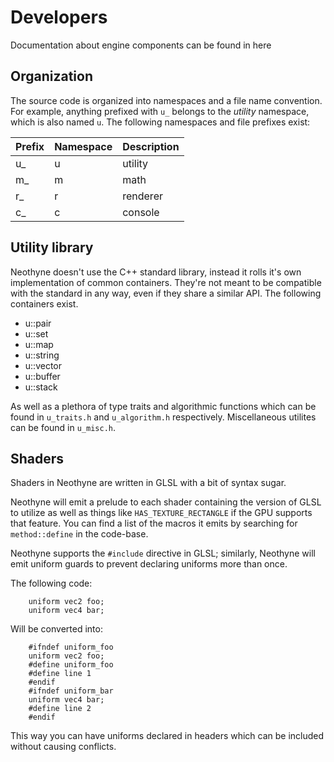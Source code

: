 # Developers
Documentation about engine components can be found in here

## Organization
The source code is organized into namespaces and a file name convention.
For example, anything prefixed with `u_` belongs to the *utility* namespace,
which is also named `u`. The following namespaces and file prefixes exist:

| Prefix | Namespace | Description |
|--------|-----------|-------------|
| u_     | u         | utility     |
| m_     | m         | math        |
| r_     | r         | renderer    |
| c_     | c         | console     |

## Utility library
Neothyne doesn't use the C++ standard library, instead it rolls it's own
implementation of common containers. They're not meant to be compatible with the
standard in any way, even if they share a similar API. The following containers
exist.

* u::pair
* u::set
* u::map
* u::string
* u::vector
* u::buffer
* u::stack

As well as a plethora of type traits and algorithmic functions which can be
found in `u_traits.h` and `u_algorithm.h` respectively. Miscellaneous utilites can
be found in `u_misc.h`.

## Shaders

Shaders in Neothyne are written in GLSL with a bit of syntax sugar.

Neothyne will emit a prelude to each shader containing the version of GLSL to
utilize as well as things like `HAS_TEXTURE_RECTANGLE` if the GPU supports that
feature. You can find a list of the macros it emits by searching for
`method::define` in the code-base.

Neothyne supports the `#include` directive in GLSL; similarly, Neothyne will emit
uniform guards to prevent declaring uniforms more than once.

The following code:
```
    uniform vec2 foo;
    uniform vec4 bar;
```

Will be converted into:
```
    #ifndef uniform_foo
    uniform vec2 foo;
    #define uniform_foo
    #define line 1
    #endif
    #ifndef uniform_bar
    uniform vec4 bar;
    #define line 2
    #endif
```
This way you can have uniforms declared in headers which can be included without
causing conflicts.
